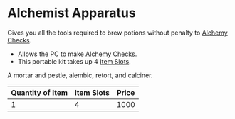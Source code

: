 # Alchemist Apparatus

Gives you all the tools required to brew potions without penalty to [Alchemy](../../../Magic/Alchemy/Alchemy.md) [Checks](../../../../Game%20Procedures/Check.md).

- Allows the PC to make [Alchemy](../../../Magic/Alchemy/Alchemy.md) [Checks](../../../../Game%20Procedures/Check.md).
- This portable kit takes up 4 [Item Slots](../../../../Player%20Characters/Derived%20Statistics/Item%20Slots.md).

A mortar and pestle, alembic, retort, and calciner.

| Quantity of Item | Item Slots | Price |
| ---------------- | ---------- | ----- |
| 1                | 4          | 1000  |
